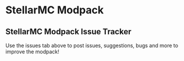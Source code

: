 # StellarMC Modpack
## StellarMC Modpack Issue Tracker

Use the issues tab above to post issues, suggestions, bugs and more to improve the modpack!
